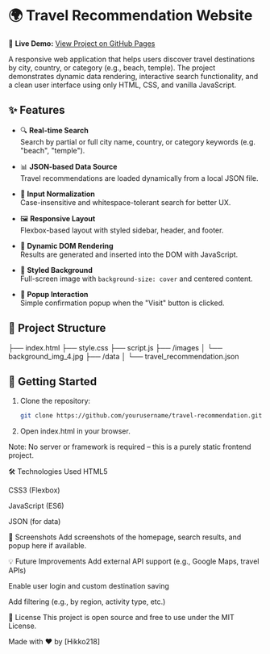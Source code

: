 # 🌍 Travel Recommendation Website

🔗 **Live Demo:** [View Project on GitHub Pages](https://hikko218.github.io/Travel_Homepage/)  

A responsive web application that helps users discover travel destinations by city, country, or category (e.g., beach, temple). The project demonstrates dynamic data rendering, interactive search functionality, and a clean user interface using only HTML, CSS, and vanilla JavaScript.

## ✨ Features

- 🔍 **Real-time Search**  
  Search by partial or full city name, country, or category keywords (e.g. "beach", "temple").

- 📊 **JSON-based Data Source**  
  Travel recommendations are loaded dynamically from a local JSON file.

- 🧠 **Input Normalization**  
  Case-insensitive and whitespace-tolerant search for better UX.

- 🖼️ **Responsive Layout**  
  Flexbox-based layout with styled sidebar, header, and footer.

- 📸 **Dynamic DOM Rendering**  
  Results are generated and inserted into the DOM with JavaScript.

- 🎨 **Styled Background**  
  Full-screen image with `background-size: cover` and centered content.

- 💬 **Popup Interaction**  
  Simple confirmation popup when the "Visit" button is clicked.

## 📁 Project Structure

├── index.html
├── style.css
├── script.js
├── /images
│ └── background_img_4.jpg
├── /data
│ └── travel_recommendation.json


## 🚀 Getting Started

1. Clone the repository:
   ```bash
   git clone https://github.com/yourusername/travel-recommendation.git

2. Open index.html in your browser.

Note: No server or framework is required – this is a purely static frontend project.

🛠 Technologies Used
HTML5

CSS3 (Flexbox)

JavaScript (ES6)

JSON (for data)

📸 Screenshots
Add screenshots of the homepage, search results, and popup here if available.

💡 Future Improvements
Add external API support (e.g., Google Maps, travel APIs)

Enable user login and custom destination saving

Add filtering (e.g., by region, activity type, etc.)

📄 License
This project is open source and free to use under the MIT License.

Made with ❤️ by [Hikko218]





